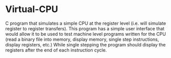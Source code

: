 # Virtual-CPU
C program that simulates a simple CPU at the register level (i.e. will simulate register to register transfers). This program has a simple user interface that would allow it to be used to test machine level programs written for the CPU (read a binary file into memory, display memory, single step instructions, display registers, etc.) While single stepping the program should display the registers after the end of each instruction cycle.
